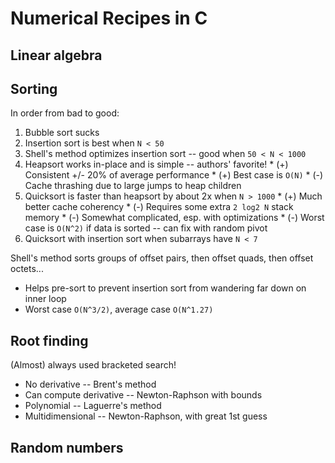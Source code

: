 # Numerical Recipes in C

## Linear algebra

## Sorting

In order from bad to good:
  1. Bubble sort sucks
  2. Insertion sort is best when `N < 50`
  3. Shell's method optimizes insertion sort -- good when `50 < N < 1000`
  4. Heapsort works in-place and is simple -- authors' favorite!
    * (+) Consistent +/- 20% of average performance
    * (+) Best case is `O(N)`
    * (-) Cache thrashing due to large jumps to heap children
  5. Quicksort is faster than heapsort by about 2x when `N > 1000`
    * (+) Much better cache coherency
    * (-) Requires some extra `2 log2 N` stack memory
    * (-) Somewhat complicated, esp. with optimizations
    * (-) Worst case is `O(N^2)` if data is sorted -- can fix with random pivot
  6. Quicksort with insertion sort when subarrays have `N < 7`

Shell's method sorts groups of offset pairs, then offset quads, then offset
octets...
  * Helps pre-sort to prevent insertion sort from wandering far down on inner loop
  * Worst case `O(N^3/2)`, average case `O(N^1.27)`

## Root finding

(Almost) always used bracketed search!

* No derivative -- Brent's method
* Can compute derivative -- Newton-Raphson with bounds
* Polynomial -- Laguerre's method
* Multidimensional -- Newton-Raphson, with great 1st guess

## Random numbers


